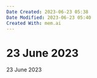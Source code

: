 ```yaml
---
Date Created: 2023-06-23 05:38
Date Modified: 2023-06-23 05:40
Created With: mem.ai
---
```


# 23 June 2023


23 June 2023
